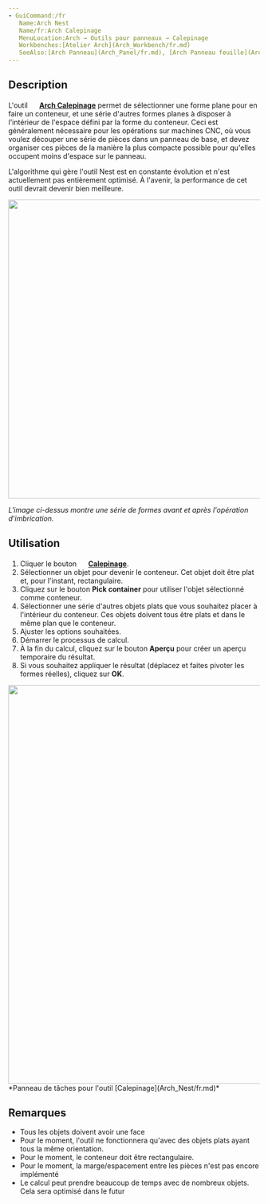```yaml
---
- GuiCommand:/fr
   Name:Arch Nest
   Name/fr:Arch Calepinage
   MenuLocation:Arch → Outils pour panneaux → Calepinage
   Workbenches:[Atelier Arch](Arch_Workbench/fr.md)
   SeeAlso:[Arch Panneau](Arch_Panel/fr.md), [Arch Panneau feuille](Arch_Panel_Sheet/fr.md)
---
```


## Description

L\'outil **<img src="images/Arch_Nest.svg" width=16px> [Arch Calepinage](Arch_Nest/fr.md)** permet de sélectionner une forme plane pour en faire un conteneur, et une série d\'autres formes planes à disposer à l\'intérieur de l\'espace défini par la forme du conteneur. Ceci est généralement nécessaire pour les opérations sur machines CNC, où vous voulez découper une série de pièces dans un panneau de base, et devez organiser ces pièces de la manière la plus compacte possible pour qu\'elles occupent moins d\'espace sur le panneau.

L\'algorithme qui gère l\'outil Nest est en constante évolution et n\'est actuellement pas entièrement optimisé. À l\'avenir, la performance de cet outil devrait devenir bien meilleure.

<img alt="" src=images/Arch_Nest_example.jpg  style="width:600px;">

*L\'image ci-dessus montre une série de formes avant et après l\'opération d\'imbrication.*

## Utilisation

1.  Cliquer le bouton **<img src="images/Arch_Nest.svg" width=16px> [Calepinage](Arch_Nest/fr.md)**.
2.  Sélectionner un objet pour devenir le conteneur. Cet objet doit être plat et, pour l\'instant, rectangulaire.
3.  Cliquez sur le bouton **Pick container** pour utiliser l\'objet sélectionné comme conteneur.
4.  Sélectionner une série d\'autres objets plats que vous souhaitez placer à l\'intérieur du conteneur. Ces objets doivent tous être plats et dans le même plan que le conteneur.
5.  Ajuster les options souhaitées.
6.  Démarrer le processus de calcul.
7.  À la fin du calcul, cliquez sur le bouton **Aperçu** pour créer un aperçu temporaire du résultat.
8.  Si vous souhaitez appliquer le résultat (déplacez et faites pivoter les formes réelles), cliquez sur **OK**.

<img alt="" src=images/Arch_Nest_panel.jpg  style="width:800px;"> 
*Panneau de tâches pour l'outil [Calepinage](Arch_Nest/fr.md)*

## Remarques

-   Tous les objets doivent avoir une face
-   Pour le moment, l\'outil ne fonctionnera qu\'avec des objets plats ayant tous la même orientation.
-   Pour le moment, le conteneur doit être rectangulaire.
-   Pour le moment, la marge/espacement entre les pièces n\'est pas encore implémenté
-   Le calcul peut prendre beaucoup de temps avec de nombreux objets. Cela sera optimisé dans le futur





 
